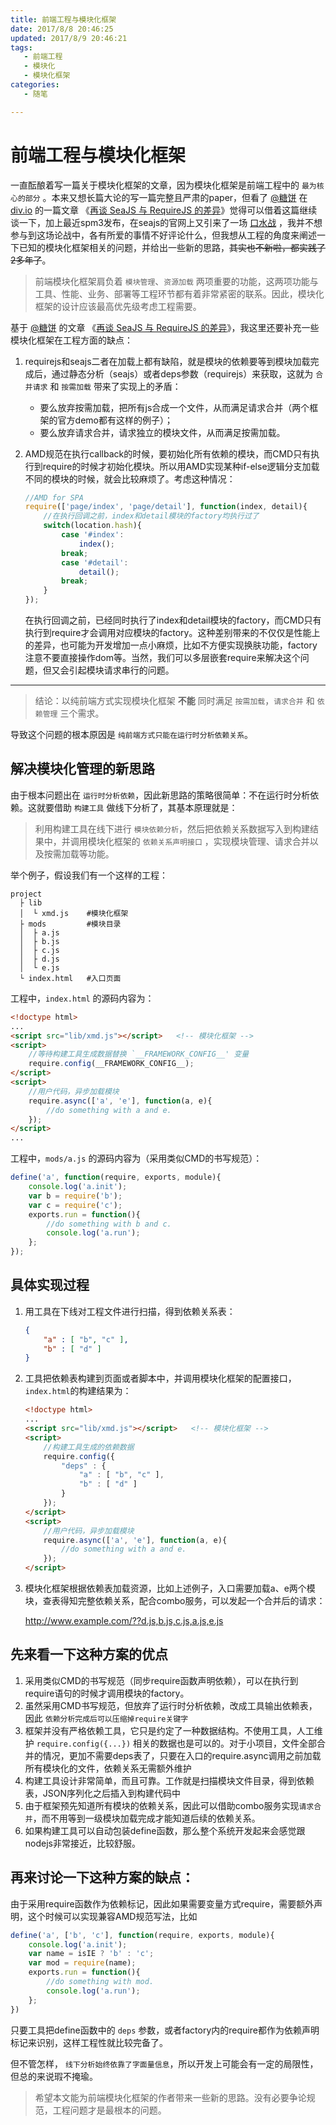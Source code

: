 ```yaml
---
title: 前端工程与模块化框架
date: 2017/8/8 20:46:25
updated: 2017/8/9 20:46:21
tags:
   - 前端工程
   - 模块化
   - 模块化框架
categories:
   - 随笔

---
```


# 前端工程与模块化框架

一直酝酿着写一篇关于模块化框架的文章，因为模块化框架是前端工程中的 ``最为核心的部分`` 。本来又想长篇大论的写一篇完整且严肃的paper，但看了 [@糖饼](https://github.com/aui) 在 [div.io](http://div.io/) 的一篇文章 《[再谈 SeaJS 与 RequireJS 的差异](http://div.io/topic/430)》觉得可以借着这篇继续谈一下，加上最近spm3发布，在seajs的官网上又引来了一场 [口水战](https://github.com/seajs/seajs/issues/454) ，我并不想参与到这场论战中，各有所爱的事情不好评论什么，但我想从工程的角度来阐述一下已知的模块化框架相关的问题，并给出一些新的思路，~~其实也不新啦，都实践了2多年了~~。

> 前端模块化框架肩负着 ``模块管理``、``资源加载`` 两项重要的功能，这两项功能与工具、性能、业务、部署等工程环节都有着非常紧密的联系。因此，模块化框架的设计应该最高优先级考虑工程需要。

基于 [@糖饼](https://github.com/aui) 的文章 《[再谈 SeaJS 与 RequireJS 的差异](http://div.io/topic/430)》，我这里还要补充一些模块化框架在工程方面的缺点：

1. requirejs和seajs二者在加载上都有缺陷，就是模块的依赖要等到模块加载完成后，通过静态分析（seajs）或者deps参数（requirejs）来获取，这就为 ``合并请求`` 和 ``按需加载`` 带来了实现上的矛盾：
    * 要么放弃按需加载，把所有js合成一个文件，从而满足请求合并（两个框架的官方demo都有这样的例子）；
    * 要么放弃请求合并，请求独立的模块文件，从而满足按需加载。
2. AMD规范在执行callback的时候，要初始化所有依赖的模块，而CMD只有执行到require的时候才初始化模块。所以用AMD实现某种if-else逻辑分支加载不同的模块的时候，就会比较麻烦了。考虑这种情况：

    ```javascript
    //AMD for SPA
    require(['page/index', 'page/detail'], function(index, detail){
        //在执行回调之前，index和detail模块的factory均执行过了
        switch(location.hash){
            case '#index':
                index();
            break;
            case '#detail':
                detail();
            break;
        }
    });
    ```

    在执行回调之前，已经同时执行了index和detail模块的factory，而CMD只有执行到require才会调用对应模块的factory。这种差别带来的不仅仅是性能上的差异，也可能为开发增加一点小麻烦，比如不方便实现换肤功能，factory注意不要直接操作dom等。当然，我们可以多层嵌套require来解决这个问题，但又会引起模块请求串行的问题。

-------------------------
> 结论：以纯前端方式实现模块化框架 **不能** 同时满足 ``按需加载``，``请求合并`` 和 ``依赖管理`` 三个需求。

导致这个问题的根本原因是 ``纯前端方式只能在运行时分析依赖关系``。

## 解决模块化管理的新思路

由于根本问题出在 ``运行时分析依赖``，因此新思路的策略很简单：不在运行时分析依赖。这就要借助 ``构建工具`` 做线下分析了，其基本原理就是：

> 利用构建工具在线下进行 ``模块依赖分析``，然后把依赖关系数据写入到构建结果中，并调用模块化框架的 ``依赖关系声明接口`` ，实现模块管理、请求合并以及按需加载等功能。

举个例子，假设我们有一个这样的工程：

```
project
  ├ lib
  │  └ xmd.js    #模块化框架
  ├ mods         #模块目录
  │  ├ a.js
  │  ├ b.js
  │  ├ c.js
  │  ├ d.js
  │  └ e.js
  └ index.html   #入口页面
```

工程中，``index.html`` 的源码内容为：

```html
<!doctype html>
...
<script src="lib/xmd.js"></script>   <!-- 模块化框架 -->
<script>
    //等待构建工具生成数据替换 `__FRAMEWORK_CONFIG__' 变量
    require.config(__FRAMEWORK_CONFIG__);
</script>
<script>
    //用户代码，异步加载模块
    require.async(['a', 'e'], function(a, e){
        //do something with a and e.
    });
</script>
...
```

工程中，``mods/a.js`` 的源码内容为（采用类似CMD的书写规范）：

```javascript
define('a', function(require, exports, module){
    console.log('a.init');
    var b = require('b');
    var c = require('c');
    exports.run = function(){
        //do something with b and c.
        console.log('a.run');
    };
});
```

## 具体实现过程

1. 用工具在下线对工程文件进行扫描，得到依赖关系表：

    ```json
    {
        "a" : [ "b", "c" ],
        "b" : [ "d" ]
    }
    ```

2. 工具把依赖表构建到页面或者脚本中，并调用模块化框架的配置接口，``index.html``的构建结果为：

    ```html
    <!doctype html>
    ...
    <script src="lib/xmd.js"></script>   <!-- 模块化框架 -->
    <script>
        //构建工具生成的依赖数据
        require.config({
            "deps" : {
                "a" : [ "b", "c" ],
                "b" : [ "d" ]
            }
        });
    </script>
    <script>
        //用户代码，异步加载模块
        require.async(['a', 'e'], function(a, e){
            //do something with a and e.
        });
    </script>
    ```

3. 模块化框架根据依赖表加载资源，比如上述例子，入口需要加载a、e两个模块，查表得知完整依赖关系，配合combo服务，可以发起一个合并后的请求：

    http://www.example.com/??d.js,b.js,c.js,a.js,e.js

## 先来看一下这种方案的优点

1. 采用类似CMD的书写规范（同步require函数声明依赖），可以在执行到require语句的时候才调用模块的factory。
1. 虽然采用CMD书写规范，但放弃了运行时分析依赖，改成工具输出依赖表，因此 ``依赖分析完成后可以压缩掉require关键字``
1. 框架并没有严格依赖工具，它只是约定了一种数据结构。不使用工具，人工维护 ``require.config({...})`` 相关的数据也是可以的。对于小项目，文件全部合并的情况，更加不需要deps表了，只要在入口的require.async调用之前加载所有模块化的文件，依赖关系无需额外维护
1. 构建工具设计非常简单，而且可靠。工作就是扫描模块文件目录，得到依赖表，JSON序列化之后插入到构建代码中
1. 由于框架预先知道所有模块的依赖关系，因此可以借助combo服务实现``请求合并``，而不用等到一级模块加载完成才能知道后续的依赖关系。
1. 如果构建工具可以自动包装define函数，那么整个系统开发起来会感觉跟nodejs非常接近，比较舒服。

## 再来讨论一下这种方案的缺点：

由于采用require函数作为依赖标记，因此如果需要变量方式require，需要额外声明，这个时候可以实现兼容AMD规范写法，比如

```javascript
define('a', ['b', 'c'], function(require, exports, module){
    console.log('a.init');
    var name = isIE ? 'b' : 'c';
    var mod = require(name);
    exports.run = function(){
        //do something with mod.
        console.log('a.run');
    };
})
```

只要工具把define函数中的 ``deps`` 参数，或者factory内的require都作为依赖声明标记来识别，这样工程性就比较完备了。

但不管怎样， ``线下分析始终依靠了字面量信息``，所以开发上可能会有一定的局限性，但总的来说瑕不掩瑜。

> 希望本文能为前端模块化框架的作者带来一些新的思路。没有必要争论规范，工程问题才是最根本的问题。
